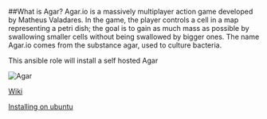 ##What is Agar?
Agar.io is a massively multiplayer action game developed by Matheus Valadares. In the game, the player controls a cell in a map representing a petri dish; the goal is to gain as much mass as possible by swallowing smaller cells without being swallowed by bigger ones. The name Agar.io comes from the substance agar, used to culture bacteria.

This ansible role will install a self hosted Agar

![Agar](https://raw.githubusercontent.com/adithyakhamithkar/ansible/master/roles/agar/images/agar.jpg)

[Wiki](https://en.wikipedia.org/wiki/Agar.io)

[Installing on ubuntu](http://sysads.co.uk/2015/07/how-to-install-your-agar-io-server-on-ubuntu-14-04/)
